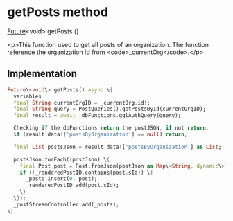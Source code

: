 


# getPosts method








[Future](https:api.flutter.dev/flutter/dart-async/Future-class.html)&lt;void\> getPosts
()





\<p\>This function used to get all posts of an organization.
The function reference the organization Id from \<code\>_currentOrg\</code\>.\</p\>



## Implementation

```dart
Future\<void\> getPosts() async \{
  variables
  final String currentOrgID = _currentOrg.id!;
  final String query = PostQueries().getPostsById(currentOrgID);
  final result = await _dbFunctions.gqlAuthQuery(query);

  Checking if the dbFunctions return the postJSON, if not return.
  if (result.data!['postsByOrganization'] == null) return;

  final List postsJson = result.data!['postsByOrganization'] as List;

  postsJson.forEach((postJson) \{
    final Post post = Post.fromJson(postJson as Map\<String, dynamic\>);
    if (!_renderedPostID.contains(post.sId)) \{
      _posts.insert(0, post);
      _renderedPostID.add(post.sId);
    \}
  \});
  _postStreamController.add(_posts);
\}
```







